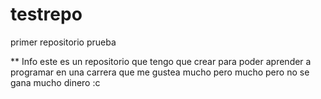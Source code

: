 # testrepo
primer repositorio prueba

** Info
este es un repositorio que tengo que crear para poder aprender a programar en una carrera que me gustea mucho pero mucho pero no se gana mucho dinero :c

